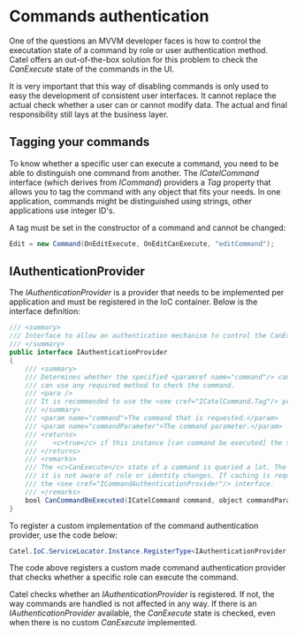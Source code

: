 # Commands authentication

One of the questions an MVVM developer faces is how to control the executation state of a command by role or user authentication method. Catel offers an out-of-the-box solution for this problem to check the *CanExecute* state of the commands in the UI. 

It is very important that this way of disabling commands is only used to easy the development of consistent user interfaces. It cannot replace the actual check whether a user can or cannot modify data. The actual and final responsibility still lays at the business layer.

## Tagging your commands

To know whether a specific user can execute a command, you need to be able to distinguish one command from another. The *ICatelCommand* interface (which derives from *ICommand*) providers a *Tag* property that allows you to tag the command with any object that fits your needs. In one application, commands might be distinguished using strings, other applications use integer ID's.

A tag must be set in the constructor of a command and cannot be changed:

``` {.java data-syntaxhighlighter-params="brush: java; gutter: false; theme: Confluence" data-theme="Confluence" style="brush: java; gutter: false; theme: Confluence"}
Edit = new Command(OnEditExecute, OnEditCanExecute, "editCommand");
```

## IAuthenticationProvider

The *IAuthenticationProvider* is a provider that needs to be implemented per application and must be registered in the IoC container. Below is the interface definition:

``` {.java data-syntaxhighlighter-params="brush: java; gutter: false; theme: Confluence" data-theme="Confluence" style="brush: java; gutter: false; theme: Confluence"}
/// <summary>
/// Interface to allow an authentication mechanism to control the CanExecute state of a command.
/// </summary>
public interface IAuthenticationProvider
{
    /// <summary>
    /// Determines whether the specified <paramref name="command"/> can be executed. The class implementing this interface
    /// can use any required method to check the command.
    /// <para />
    /// It is recommended to use the <see cref="ICatelCommand.Tag"/> property to identify a command.
    /// </summary>
    /// <param name="command">The command that is requested.</param>
    /// <param name="commandParameter">The command parameter.</param>
    /// <returns>
    ///    <c>true</c> if this instance [can command be executed] the specified command; otherwise, <c>false</c>.
    /// </returns>
    /// <remarks>
    /// The <c>CanExecute</c> state of a command is queried a lot. The command itself does not cache any results because
    /// it is not aware of role or identity changes. If caching is required, this must be implemented in the class implementing
    /// the <see cref="ICommandAuthenticationProvider"/> interface.
    /// </remarks>
    bool CanCommandBeExecuted(ICatelCommand command, object commandParameter);
}
```

To register a custom implementation of the command authentication provider, use the code below:

``` {.java data-syntaxhighlighter-params="brush: java; gutter: false; theme: Confluence" data-theme="Confluence" style="brush: java; gutter: false; theme: Confluence"}
Catel.IoC.ServiceLocator.Instance.RegisterType<IAuthenticationProvider, RoleAuthenticationProvider>();
```

The code above registers a custom made command authentication provider that checks whether a specific role can execute the command.

Catel checks whether an *IAuthenticationProvider* is registered. If not, the way commands are handled is not affected in any way. If there is an *IAuthenticationProvider* available, the *CanExecute* state is checked, even when there is no custom *CanExecute* implemented.

